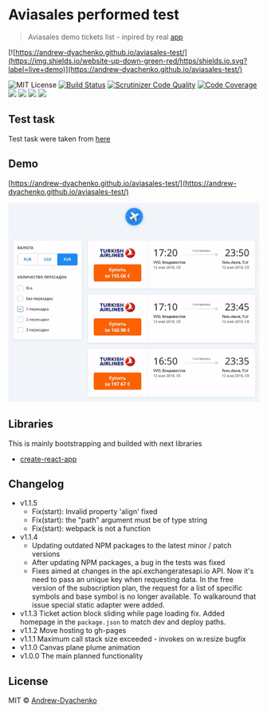 # Aviasales performed test

> Aviasales demo tickets list - inpired by real [app](https://www.aviasales.ru/)

[![https://andrew-dyachenko.github.io/aviasales-test/](https://img.shields.io/website-up-down-green-red/https/shields.io.svg?label=live+demo)](https://andrew-dyachenko.github.io/aviasales-test/)

![MIT License](https://img.shields.io/github/license/Andrew-Dyachenko/aviasales-test.svg)
[![Build Status](https://scrutinizer-ci.com/g/Andrew-Dyachenko/aviasales-test/badges/build.png?b=master)](https://scrutinizer-ci.com/g/Andrew-Dyachenko/aviasales-test/build-status/master)
[![Scrutinizer Code Quality](https://scrutinizer-ci.com/g/Andrew-Dyachenko/aviasales-test/badges/quality-score.png?b=master)](https://scrutinizer-ci.com/g/Andrew-Dyachenko/aviasales-test/?branch=master)
[![Code Coverage](https://scrutinizer-ci.com/g/Andrew-Dyachenko/aviasales-test/badges/coverage.png?b=master)](https://scrutinizer-ci.com/g/Andrew-Dyachenko/aviasales-test/?branch=master)
![](https://img.shields.io/github/issues/Andrew-Dyachenko/aviasales-test.svg)
![](https://img.shields.io/github/stars/Andrew-Dyachenko/aviasales-test.svg)
![](https://img.shields.io/github/forks/Andrew-Dyachenko/aviasales-test.svg)
![](https://img.shields.io/github/repo-size/andrew-dyachenko/aviasales-test.svg?style=flat)

## Test task
Test task were taken from [here](https://github.com/Andrew-Dyachenko/test-tasks/tree/master/DEPRECATED_aviasales)

## Demo
[https://andrew-dyachenko.github.io/aviasales-test/](https://andrew-dyachenko.github.io/aviasales-test/)

![Preview of the application made according to the test task from the Aviasales company](https://github.com/Andrew-Dyachenko/aviasales-test/blob/gh-pages/aviasales-test-app-preview.gif?raw=true)

## Libraries
This is mainly bootstrapping and builded with next libraries
- [create-react-app](https://github.com/facebook/create-react-app)

## Changelog
- v1.1.5
  - Fix(start): Invalid property 'align' fixed
  - Fix(start): the "path" argument must be of type string
  - Fix(start): webpack is not a function
- v1.1.4
  - Updating outdated NPM packages to the latest minor / patch versions
  - After updating NPM packages, a bug in the tests was fixed
  - Fixes aimed at changes in the api.exchangeratesapi.io API. Now it's need to pass an unique key when requesting data. In the free version of the subscription plan, the request for a list of specific symbols and base symbol is no longer available. To walkaround that issue special static adapter were added.
- v1.1.3 Ticket action block sliding while page loading fix. Added homepage in the `package.json` to match dev and deploy paths.
- v1.1.2 Move hosting to gh-pages
- v1.1.1 Maximum call stack size exceeded - invokes on w.resize bugfix
- v1.1.0 Canvas plane plume animation
- v1.0.0 The main planned functionality

## License

MIT © [Andrew-Dyachenko](https://github.com/Andrew-Dyachenko)
